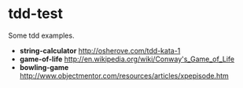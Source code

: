 tdd-test
========

Some tdd examples.

* **string-calculator** http://osherove.com/tdd-kata-1
* **game-of-life** http://en.wikipedia.org/wiki/Conway's_Game_of_Life
* **bowling-game** http://www.objectmentor.com/resources/articles/xpepisode.htm